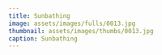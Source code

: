 ```yaml
---
title: Sunbathing
image: assets/images/fulls/0013.jpg
thumbnail: assets/images/thumbs/0013.jpg
caption: Sunbathing
---
```

